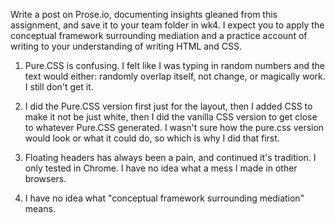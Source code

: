 Write a post on Prose.io, documenting insights gleaned from this assignment, and save it to your team folder in wk4. I expect you to apply the conceptual framework surrounding mediation and a practice account of writing to your understanding of writing HTML and CSS.


1) Pure.CSS is confusing. I felt like I was typing in random numbers and the text would either: randomly overlap itself, not change, or magically work. I still don't get it.

2) I did the Pure.CSS version first just for the layout, then I added CSS to make it not be just white, then I did the vanilla CSS version to get close to whatever Pure.CSS generated. I wasn't sure how the pure.css version would look or what it could do, so which is why I did that first. 

3) Floating headers has always been a pain, and continued it's tradition. I only tested in Chrome. I have no idea what a mess I made in other browsers.

4) I have no idea what "conceptual framework surrounding mediation" means.
